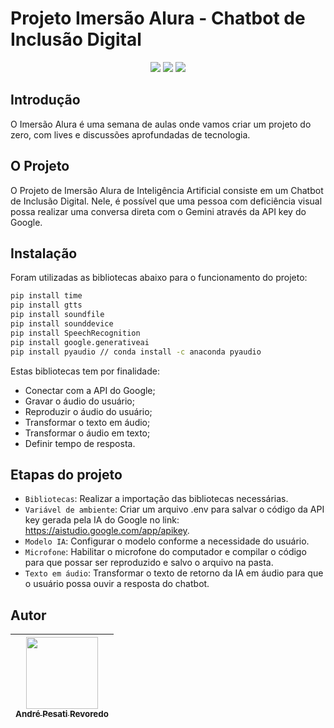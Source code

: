 # Projeto Imersão Alura - Chatbot de Inclusão Digital

<p align="center">
  <img src="http://img.shields.io/static/v1?label=STATUS&message=CONCLUIDO&color=GREEN&style=for-the-badge" />
  <img src="https://img.shields.io/badge/python-3670A0?style=for-the-badge&logo=python&logoColor=ffdd54" />
  <img src="https://img.shields.io/badge/Gemini-8E75B2?style=for-the-badge&logo=googlebard&logoColor=fff" />
</p>

## Introdução

O Imersão Alura é uma semana de aulas onde vamos criar um projeto do zero, com lives e discussões aprofundadas de tecnologia.

## O Projeto

O Projeto de Imersão Alura de Inteligência Artificial consiste em um Chatbot de Inclusão Digital. Nele, é possível que uma pessoa com deficiência visual possa realizar uma conversa direta com o Gemini através da API key do Google.



## Instalação

Foram utilizadas as bibliotecas abaixo para o funcionamento do projeto:

```bash
pip install time
pip install gtts
pip install soundfile
pip install sounddevice
pip install SpeechRecognition
pip install google.generativeai
pip install pyaudio // conda install -c anaconda pyaudio
```

Estas bibliotecas tem por finalidade:
-  Conectar com a API do Google;
-  Gravar o áudio do usuário;
-  Reproduzir o áudio do usuário;
-  Transformar o texto em áudio;
-  Transformar o áudio em texto;
-  Definir tempo de resposta.

## Etapas do projeto

- `Bibliotecas`: Realizar a importação das bibliotecas necessárias.
- `Variável de ambiente`: Criar um arquivo .env para salvar o código da API key gerada pela IA do Google no link: https://aistudio.google.com/app/apikey.
- `Modelo IA`: Configurar o modelo conforme a necessidade do usuário.
- `Microfone`: Habilitar o microfone do computador e compilar o código para que possar ser reproduzido e salvo o arquivo na pasta.
- `Texto em áudio`: Transformar o texto de retorno da IA em áudio para que o usuário possa ouvir a resposta do chatbot.
  

## Autor

| [<img loading="lazy" src="https://avatars.githubusercontent.com/Pesati" width=115><br><sub>André Pesati Revoredo</sub>](https://github.com/Pesati) |
| :---: |

